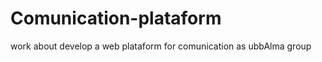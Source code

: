 Comunication-plataform
======================

work about develop a web plataform for comunication as ubbAlma group